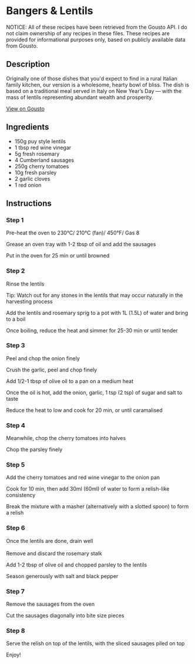 # Bangers & Lentils

NOTICE: All of these recipes have been retrieved from the Gousto API. I do not claim ownership of any recipes in these files. These recipes are provided for informational purposes only, based on publicly available data from Gousto.

## Description

Originally one of those dishes that you'd expect to find in a rural Italian family kitchen, our version is a wholesome, hearty bowl of bliss. The dish is based on a traditional meal served in Italy on New Year’s Day — with the mass of lentils representing abundant wealth and prosperity. 

[View on Gousto](https://www.gousto.co.uk/recipes/cookbook/bangers-lentils)

## Ingredients

- 150g puy style lentils
- 1 tbsp red wine vinegar
- 5g fresh rosemary
- 4 Cumberland sausages
- 250g cherry tomatoes
- 10g fresh parsley
- 2 garlic cloves
- 1 red onion

## Instructions

### Step 1

Pre-heat the oven to 230&deg;C/ 210&deg;C (fan)/ 450&deg;F/ Gas 8


Grease an oven tray with 1-2 tbsp of oil and add the sausages


Put in the oven for 25 min or until browned

### Step 2

Rinse the lentils


Tip: Watch out for any stones in the lentils that may occur naturally in the harvesting process


Add the lentils and rosemary sprig to a pot with 1L <span class="text-danger">(1.5L)</span> of water and bring to a boil


Once boiling, reduce the heat and simmer for 25-30 min or until tender

### Step 3

Peel and chop the onion finely


Crush the garlic, peel and chop finely


Add 1/2-1 tbsp of olive oil to a pan on a medium heat


Once the oil is hot, add the onion, garlic, 1 tsp <span class="text-danger">(2 tsp)</span> of sugar and salt to taste


Reduce the heat to low and cook for 20 min, or until caramalised

### Step 4

Meanwhile, chop the cherry tomatoes into halves


Chop the parsley finely

### Step 5

Add the cherry tomatoes and red wine vinegar to the onion pan


Cook for 10 min, then add 30ml <span class="text-danger">(60ml)</span> of water to form a relish-like consistency


Break the mixture with a masher (alternatively with a slotted spoon) to form a relish

### Step 6

Once the lentils are done, drain well<br /><br />Remove and discard the rosemary stalk


Add 1-2 tbsp of olive oil and chopped parsley to the lentils


Season generously with salt and black pepper

### Step 7

Remove the sausages from the oven


Cut the sausages diagonally into bite size pieces

### Step 8

Serve the relish on top of the lentils, with the sliced sausages piled on top


Enjoy!

